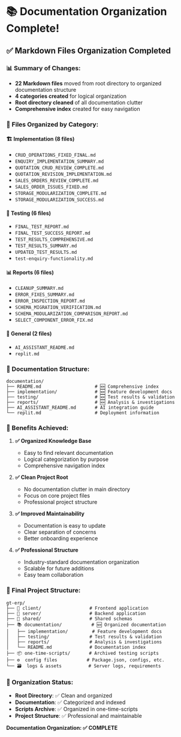 # 📚 Documentation Organization Complete!

## ✅ **Markdown Files Organization Completed**

### **📊 Summary of Changes:**
- **22 Markdown files** moved from root directory to organized documentation structure
- **4 categories created** for logical organization
- **Root directory cleaned** of all documentation clutter
- **Comprehensive index** created for easy navigation

### **📂 Files Organized by Category:**

#### **🏗️ Implementation (8 files)**
- `CRUD_OPERATIONS_FIXED_FINAL.md`
- `ENQUIRY_IMPLEMENTATION_SUMMARY.md`
- `QUOTATION_CRUD_REVIEW_COMPLETE.md`
- `QUOTATION_REVISION_IMPLEMENTATION.md`
- `SALES_ORDERS_REVIEW_COMPLETE.md`
- `SALES_ORDER_ISSUES_FIXED.md`
- `STORAGE_MODULARIZATION_COMPLETE.md`
- `STORAGE_MODULARIZATION_SUCCESS.md`

#### **🧪 Testing (6 files)**
- `FINAL_TEST_REPORT.md`
- `FINAL_TEST_SUCCESS_REPORT.md`
- `TEST_RESULTS_COMPREHENSIVE.md`
- `TEST_RESULTS_SUMMARY.md`
- `UPDATED_TEST_RESULTS.md`
- `test-enquiry-functionality.md`

#### **📊 Reports (6 files)**
- `CLEANUP_SUMMARY.md`
- `ERROR_FIXES_SUMMARY.md`
- `ERROR_INSPECTION_REPORT.md`
- `SCHEMA_MIGRATION_VERIFICATION.md`
- `SCHEMA_MODULARIZATION_COMPARISON_REPORT.md`
- `SELECT_COMPONENT_ERROR_FIX.md`

#### **🤖 General (2 files)**
- `AI_ASSISTANT_README.md`
- `replit.md`

### **🎯 Documentation Structure:**
```
documentation/
├── README.md                    # 🆕 Comprehensive index
├── implementation/              # 🆕 Feature development docs
├── testing/                     # 🆕 Test results & validation
├── reports/                     # 🆕 Analysis & investigations
├── AI_ASSISTANT_README.md       # AI integration guide
└── replit.md                    # Deployment information
```

### **🚀 Benefits Achieved:**

1. **✅ Organized Knowledge Base**
   - Easy to find relevant documentation
   - Logical categorization by purpose
   - Comprehensive navigation index

2. **✅ Clean Project Root**
   - No documentation clutter in main directory
   - Focus on core project files
   - Professional project structure

3. **✅ Improved Maintainability**
   - Documentation is easy to update
   - Clear separation of concerns
   - Better onboarding experience

4. **✅ Professional Structure**
   - Industry-standard documentation organization
   - Scalable for future additions
   - Easy team collaboration

### **📁 Final Project Structure:**
```
gt-erp/
├── 📱 client/                  # Frontend application
├── 🔧 server/                  # Backend application
├── 🔄 shared/                  # Shared schemas
├── 📚 documentation/           # 🆕 Organized documentation
│   ├── implementation/         # Feature development docs
│   ├── testing/               # Test results & validation
│   ├── reports/               # Analysis & investigations
│   └── README.md              # Documentation index
├── 📦 one-time-scripts/       # Archived testing scripts
├── ⚙️  config files           # Package.json, configs, etc.
└── 🗃️  logs & assets          # Server logs, requirements
```

### **🎉 Organization Status:**
- **Root Directory**: ✅ Clean and organized
- **Documentation**: ✅ Categorized and indexed
- **Scripts Archive**: ✅ Organized in one-time-scripts
- **Project Structure**: ✅ Professional and maintainable

**Documentation Organization: ✅ COMPLETE**
